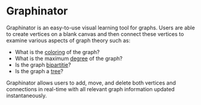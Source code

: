 Graphinator
===========

Graphinator is an easy-to-use visual learning tool for graphs. Users are able to create vertices on a blank canvas and then connect these vertices to examine various aspects of graph theory such as:
 - What is the [coloring](http://en.wikipedia.org/wiki/Graph_coloring) of the graph?
 - What is the maximum [degree](http://en.wikipedia.org/wiki/Degree_(graph_theory)) of the graph?
 - Is the graph [bipartitie](http://en.wikipedia.org/wiki/Bipartite_graph)?
 - Is the graph a [tree](http://en.wikipedia.org/wiki/Tree_(graph_theory))?

Graphinator allows users to add, move, and delete both vertices and connections in real-time with all relevant graph information updated instantaneously.
